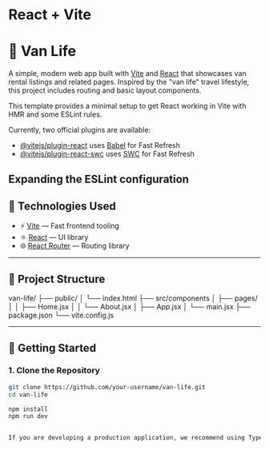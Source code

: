 # React + Vite
# 🚐 Van Life

A simple, modern web app built with [Vite](https://vitejs.dev/) and [React](https://reactjs.org/) that showcases van rental listings and related pages. Inspired by the "van life" travel lifestyle, this project includes routing and basic layout components.



This template provides a minimal setup to get React working in Vite with HMR and some ESLint rules.

Currently, two official plugins are available:

- [@vitejs/plugin-react](https://github.com/vitejs/vite-plugin-react/blob/main/packages/plugin-react) uses [Babel](https://babeljs.io/) for Fast Refresh
- [@vitejs/plugin-react-swc](https://github.com/vitejs/vite-plugin-react/blob/main/packages/plugin-react-swc) uses [SWC](https://swc.rs/) for Fast Refresh

## Expanding the ESLint configuration

## 🔧 Technologies Used

- ⚡ [Vite](https://vitejs.dev/) — Fast frontend tooling
- ⚛️ [React](https://reactjs.org/) — UI library
- 🌐 [React Router](https://reactrouter.com/) — Routing library

---

## 📁 Project Structure

van-life/
├── public/
│ └── index.html
├── src/components
│ ├── pages/
│ │ ├── Home.jsx
│ │ └── About.jsx
│ ├── App.jsx
│ └── main.jsx
├── package.json
└── vite.config.js


---

## 🚀 Getting Started

### 1. Clone the Repository
```bash
git clone https://github.com/your-username/van-life.git
cd van-life

npm install
npm run dev


If you are developing a production application, we recommend using TypeScript with type-aware lint rules enabled. Check out the [TS template](https://github.com/vitejs/vite/tree/main/packages/create-vite/template-react-ts) for information on how to integrate TypeScript and [`typescript-eslint`](https://typescript-eslint.io) in your project.
